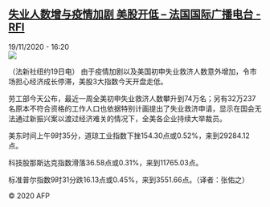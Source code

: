 <!--1605801302000-->
[失业人数增与疫情加剧 美股开低 – 法国国际广播电台 - RFI](http://www.rfi.fr//cn/contenu/20201119-%E5%A4%B1%E4%B8%9A%E4%BA%BA%E6%95%B0%E5%A2%9E%E4%B8%8E%E7%96%AB%E6%83%85%E5%8A%A0%E5%89%A7-%E7%BE%8E%E8%82%A1%E5%BC%80%E4%BD%8E)
------

<div>19/11/2020 - 16:20</div><img src="https://s.rfi.fr/media/display/bb9410ba-2a7d-11eb-90b6-005056bf87d6/w:310/p:16x9/eco0007b.201119232002.jpg"><div class="t-content__body u-clearfix"><p>（法新社纽约19日电）    由于疫情加剧以及美国初申失业救济人数意外增加，令市场担心经济成长停滞，美股3大指数今天开盘走低。</p><p>    劳工部今天公布，最近一周全美初申失业救济人数攀升到74万名；另有32万237名原本不符合资格的工作人口也依据特别计画提出了失业救济申请，显示在国会无法通过新振兴案以渡过经济难关的情况下，全美各企业持续大举裁员。</p><p>    美东时间上午9时35分，道琼工业指数下挫154.30点或0.52%，来到29284.12点。</p><p>    科技股那斯达克指数滑落36.58点或0.31%，来到11765.03点。</p><p>    标准普尔指数9时31分跌16.13点或0.45%，来到3551.66点。（译者：张佑之）</p><p class="t-copyright">© 2020 AFP</p>        </div>
